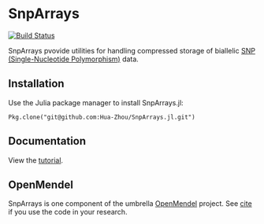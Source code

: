 # SnpArrays

[![Build Status](https://travis-ci.org/joshday/SnpArrays.jl.svg?branch=master)](https://travis-ci.org/joshday/SnpArrays.jl)

SnpArrays pvovide utilities for handling compressed storage of biallelic [SNP (Single-Nucleotide Polymorphism)](https://en.wikipedia.org/wiki/Single-nucleotide_polymorphism) data.

## Installation

Use the Julia package manager to install SnpArrays.jl:

    Pkg.clone("git@github.com:Hua-Zhou/SnpArrays.jl.git")

## Documentation

View the [tutorial](https://github.com/Hua-Zhou/SnpArrays.jl/blob/master/docs/snparray.ipynb).

## OpenMendel

SnpArrays is one component of the umbrella [OpenMendel]() project. See [cite]() if you use the code in your research.
